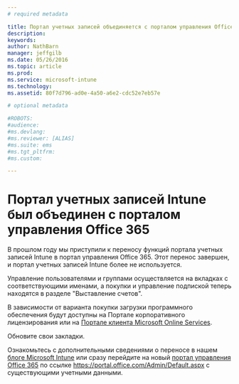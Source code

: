 ```yaml
---
# required metadata

title: Портал учетных записей объединяется с порталом управления Office 365 | Microsoft Intune
description:
keywords:
author: NathBarn
manager: jeffgilb
ms.date: 05/26/2016
ms.topic: article
ms.prod:
ms.service: microsoft-intune
ms.technology:
ms.assetid: 80f7d796-ad0e-4a50-a6e2-cdc52e7eb57e

# optional metadata

#ROBOTS:
#audience:
#ms.devlang:
#ms.reviewer: [ALIAS]
#ms.suite: ems
#ms.tgt_pltfrm:
#ms.custom:

---
```


# Портал учетных записей Intune был объединен с порталом управления Office 365

В прошлом году мы приступили к переносу функций портала учетных записей Intune в портал управления Office 365. Этот перенос завершен, и портал учетных записей Intune более не используется.

Управление пользователями и группами осуществляется на вкладках с соответствующими именами, а покупки и управление подпиской теперь находятся в разделе "Выставление счетов".

В зависимости от варианта покупки загрузки программного обеспечения будут доступны на Портале корпоративного лицензирования или на [Портале клиента Microsoft Online Services](http://go.microsoft.com/fwlink/?LinkId=259567).

Обновите свои закладки.

Ознакомьтесь с дополнительными сведениями о переносе в нашем [блоге Microsoft Intune](https://blogs.technet.microsoft.com/microsoftintune/2015/09/01/intune-and-ems-subscriptions-now-available-in-the-office-365-portal/) или сразу перейдите на новый [портал управления Office 365](https://portal.office.com/Admin/Default.aspx) по ссылке https://portal.office.com/Admin/Default.aspx с существующими учетными данными.


<!--HONumber=May16_HO4-->


